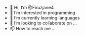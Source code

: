 - 👋 Hi, I’m @Firuzjane4
- 👀 I’m interested in programming
- 🌱 I’m currently learning languages
- 💞️ I’m looking to collaborate on ...
- 📫 How to reach me ...

<!---
Firuzjane4/Firuzjane4 is a ✨ special ✨ repository because its `README.md` (this file) appears on your GitHub profile.
You can click the Preview link to take a look at your changes.
--->
